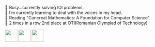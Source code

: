 🏅 Busy...currently solving IOI problems. <br>
🌱 I’m currently learning to deal with the voices in my head. <br>
📖 Reading "Concreat Mathematics: A Foundation for Computer Science". <br>
🥈 2 times in a row 2nd place at OTI(Romanian Olympiad of Technology)

<p><img src='https://upload.wikimedia.org/wikipedia/commons/1/18/ISO_C%2B%2B_Logo.svg' width=40px height=40px>
<img src='https://upload.wikimedia.org/wikipedia/commons/3/3a/Neovim-mark.svg' width=40px height=40px>
<img src='https://wiki.installgentoo.com/images/f/f9/Arch-linux-logo.png' width=40px height=40px>
</p>
